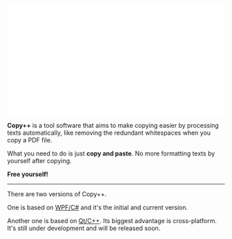 [![This is Copy++, welcome](https://github.com/CopyPlusPlus/.github/raw/main/profile/wavy-banner.svg)](https://github.com/CopyPlusPlus)

**Copy++** is a tool software that aims to make copying easier by processing texts automatically, like removing the redundant whitespaces when you copy a PDF file.

What you need to do is just **copy and paste**. No more formatting texts by yourself after copying.

**Free yourself!**

----

There are two versions of Copy++.

One is based on [WPF/C#](https://github.com/CopyPlusPlus/CopyPlusPlus) and it's the initial and current version.

Another one is based on [Qt/C++](https://github.com/CopyPlusPlus/CopyPlusPlus-Qt). Its biggest advantage is cross-platform. It's still under development and will be released soon.

